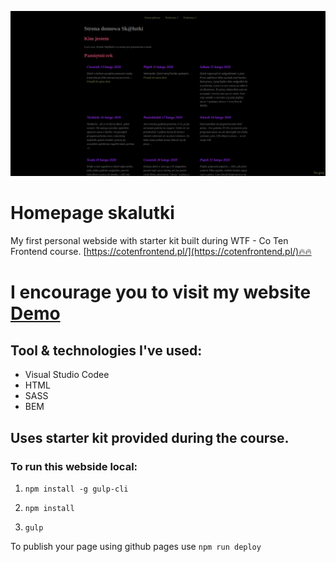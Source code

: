 ![Homepage screenshot](github/screenshot.png)

# Homepage skalutki


My first personal webside with starter kit built during WTF - Co Ten Frontend course. [https://cotenfrontend.pl/](https://cotenfrontend.pl/)🔥🔥


# I encourage you to visit my website [Demo](https://skalutki.github.io/homepage-gulp/) 


## Tool & technologies I've used:

- Visual Studio Codee
- HTML
- SASS
- BEM




## Uses starter kit provided during the course. 

### To run this webside local:
1. `npm install -g gulp-cli`

2. `npm install`

3. `gulp`

To publish your page using github pages use `npm run deploy`
